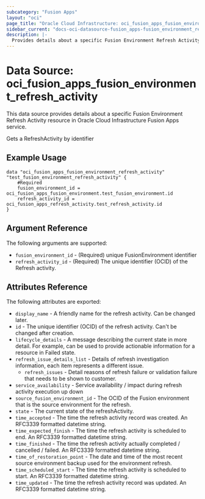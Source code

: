 ```yaml
---
subcategory: "Fusion Apps"
layout: "oci"
page_title: "Oracle Cloud Infrastructure: oci_fusion_apps_fusion_environment_refresh_activity"
sidebar_current: "docs-oci-datasource-fusion_apps-fusion_environment_refresh_activity"
description: |-
  Provides details about a specific Fusion Environment Refresh Activity in Oracle Cloud Infrastructure Fusion Apps service
---
```


# Data Source: oci_fusion_apps_fusion_environment_refresh_activity
This data source provides details about a specific Fusion Environment Refresh Activity resource in Oracle Cloud Infrastructure Fusion Apps service.

Gets a RefreshActivity by identifier

## Example Usage

```hcl
data "oci_fusion_apps_fusion_environment_refresh_activity" "test_fusion_environment_refresh_activity" {
	#Required
	fusion_environment_id = oci_fusion_apps_fusion_environment.test_fusion_environment.id
	refresh_activity_id = oci_fusion_apps_refresh_activity.test_refresh_activity.id
}
```

## Argument Reference

The following arguments are supported:

* `fusion_environment_id` - (Required) unique FusionEnvironment identifier
* `refresh_activity_id` - (Required) The unique identifier (OCID) of the Refresh activity.


## Attributes Reference

The following attributes are exported:

* `display_name` - A friendly name for the refresh activity. Can be changed later.
* `id` - The unique identifier (OCID) of the refresh activity. Can't be changed after creation.
* `lifecycle_details` - A message describing the current state in more detail. For example, can be used to provide actionable information for a resource in Failed state.
* `refresh_issue_details_list` - Details of refresh investigation information, each item represents a different issue.
	* `refresh_issues` - Detail reasons of refresh failure or validation failure that needs to be shown to customer.
* `service_availability` - Service availability / impact during refresh activity execution up down
* `source_fusion_environment_id` - The OCID of the Fusion environment that is the source environment for the refresh.
* `state` - The current state of the refreshActivity.
* `time_accepted` - The time the refresh activity record was created. An RFC3339 formatted datetime string.
* `time_expected_finish` - The time the refresh activity is scheduled to end. An RFC3339 formatted datetime string.
* `time_finished` - The time the refresh activity actually completed / cancelled / failed. An RFC3339 formatted datetime string.
* `time_of_restoration_point` - The date and time of the most recent source environment backup used for the environment refresh.
* `time_scheduled_start` - The time the refresh activity is scheduled to start. An RFC3339 formatted datetime string.
* `time_updated` - The time the refresh activity record was updated. An RFC3339 formatted datetime string.

